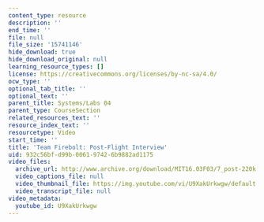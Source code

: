 ```yaml
---
content_type: resource
description: ''
end_time: ''
file: null
file_size: '15741146'
hide_download: true
hide_download_original: null
learning_resource_types: []
license: https://creativecommons.org/licenses/by-nc-sa/4.0/
ocw_type: ''
optional_tab_title: ''
optional_text: ''
parent_title: Systems/Labs 04
parent_type: CourseSection
related_resources_text: ''
resource_index_text: ''
resourcetype: Video
start_time: ''
title: 'Team Firebolt: Post-Flight Interview'
uid: 932c56bf-d99b-0061-9742-6b9882ad1175
video_files:
  archive_url: http://www.archive.org/download/MIT16.03F03/7_post-220k.mp4
  video_captions_file: null
  video_thumbnail_file: https://img.youtube.com/vi/U9XakUrkwgw/default.jpg
  video_transcript_file: null
video_metadata:
  youtube_id: U9XakUrkwgw
---
```

